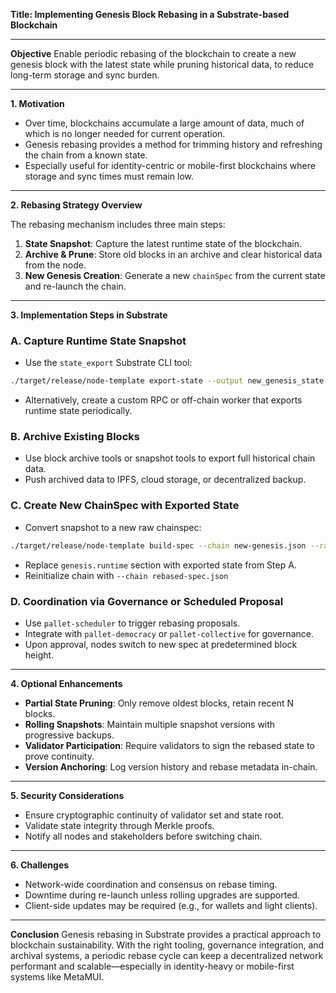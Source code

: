 **Title: Implementing Genesis Block Rebasing in a Substrate-based Blockchain**

---

**Objective** Enable periodic rebasing of the blockchain to create a new genesis block with the latest state while pruning historical data, to reduce long-term storage and sync burden.

---

**1. Motivation**

- Over time, blockchains accumulate a large amount of data, much of which is no longer needed for current operation.
- Genesis rebasing provides a method for trimming history and refreshing the chain from a known state.
- Especially useful for identity-centric or mobile-first blockchains where storage and sync times must remain low.

---

**2. Rebasing Strategy Overview**

The rebasing mechanism includes three main steps:

1. **State Snapshot**: Capture the latest runtime state of the blockchain.
2. **Archive & Prune**: Store old blocks in an archive and clear historical data from the node.
3. **New Genesis Creation**: Generate a new `chainSpec` from the current state and re-launch the chain.

---

**3. Implementation Steps in Substrate**

### A. Capture Runtime State Snapshot

- Use the `state_export` Substrate CLI tool:

```bash
./target/release/node-template export-state --output new_genesis_state.bin
```

- Alternatively, create a custom RPC or off-chain worker that exports runtime state periodically.

### B. Archive Existing Blocks

- Use block archive tools or snapshot tools to export full historical chain data.
- Push archived data to IPFS, cloud storage, or decentralized backup.

### C. Create New ChainSpec with Exported State

- Convert snapshot to a new raw chainspec:

```bash
./target/release/node-template build-spec --chain new-genesis.json --raw > rebased-spec.json
```

- Replace `genesis.runtime` section with exported state from Step A.
- Reinitialize chain with `--chain rebased-spec.json`

### D. Coordination via Governance or Scheduled Proposal

- Use `pallet-scheduler` to trigger rebasing proposals.
- Integrate with `pallet-democracy` or `pallet-collective` for governance.
- Upon approval, nodes switch to new spec at predetermined block height.

---

**4. Optional Enhancements**

- **Partial State Pruning**: Only remove oldest blocks, retain recent N blocks.
- **Rolling Snapshots**: Maintain multiple snapshot versions with progressive backups.
- **Validator Participation**: Require validators to sign the rebased state to prove continuity.
- **Version Anchoring**: Log version history and rebase metadata in-chain.

---

**5. Security Considerations**

- Ensure cryptographic continuity of validator set and state root.
- Validate state integrity through Merkle proofs.
- Notify all nodes and stakeholders before switching chain.

---

**6. Challenges**

- Network-wide coordination and consensus on rebase timing.
- Downtime during re-launch unless rolling upgrades are supported.
- Client-side updates may be required (e.g., for wallets and light clients).

---

**Conclusion** Genesis rebasing in Substrate provides a practical approach to blockchain sustainability. With the right tooling, governance integration, and archival systems, a periodic rebase cycle can keep a decentralized network performant and scalable—especially in identity-heavy or mobile-first systems like MetaMUI.


